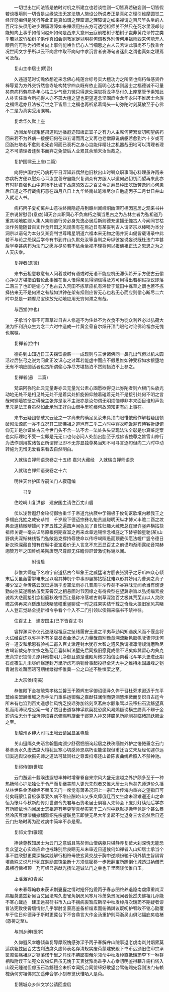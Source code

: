 <!-- { "loadSidebar": true } -->
　　一切世出世间法皆是依时对机之所建立也若谈性则一切皆真若破妄则一切皆假若谈根境则一切皆是尘缘故法无定法随人施设公所说者正是真如之理引维摩圆觉二经淫怒痴俱是梵行等此正是真如谓之理窟谓之理障谓之如来禅谓之百尺竿头坐的人百尺竿头须用进步理窟理障如来禅须用扫去方可透彻祖师关不然只在死水里浸却何能知向上事乎如僧问赵州如何是西来大意州云庭前柏树子柏树子岂非黄花翠竹之类乎若以翠竹柏树子俱作真如会则教家足以明矣何谓教外别传何用祖师西来何能开人眼目何可称为祖师关向上事何能唤作悟心人当细思之古人云若论此事尚不与教乘合况世间文字乎所以云不向言中取不向句中求沉言者丧滞句者迷此之谓也真如之理焉可及哉。

　　复山主李居士(明吾)

　　久违道范时切瞻依想近来念佛心纯莲台标号实大檀功力之所至也病朽每感贤乔梓辱爱为方外交忻然舍寺址构梵宇四众既有依止而明心达本则居士之福德诚不可量矣柰病朽劳病多年心枯血少气衰力微只得退处深岩将龙华尽付久上座掌管予素知此人朴实任重今所托得人亦不孤大檀之望也更望道念坚固庶令龙华永兴不惟居士合族之福绵远亦且法被万世之下皆居士之福也再祈紧着绳头一句弥陀时刻莫放至于心佛不二是为真实受用嘱嘱。

　　复龙华久默上座

　　近闻龙华规矩整肃道风远播遐迩知皈正宜子之有力人主席何劳絮絮叨叨望病朽回来若不为养病一接便归何在四五请而再之又再也老僧原说病躯若愈到六十岁或可回浙扫塔若不愈则老死岩阿而已衰朽之身心岂能伴精壮之机器哉田地可以清理者理之不可清理者还契书而弃之免使后人业累其余琐末汝当裁之。

　　复护国啸云上座(二篇)

　　向将护国付托乃病朽平日深知非偶然也旧秋出山时嘱众职事同心料理虽许再来亦病朽方便以慰众心耳汝宜善守自能兴复调众有方服人以道何必忉忉而望再来此亦有时非自强也山中道场不比坡下丛席须效古之百丈今之寿昌种田吃饭劳逸同心何患后日道之不行哉病朽意在四月八日上九华终南兹笔难尽尔自勉旃丙子二月廿日弁山入就老人书。

　　病朽丙子夏初离弁山意往终南隐迹舟到赣州闻崆峒幽深可栖因喜居之观来书并正宗说皆慰吾(意益)知天台众职同心不负病朽之嘱当思古之为丛林主者为弘祖道乃重其地地胜则人集人集则道行劳必身先逸必居后斯则德充道播无愧古人今闻同甘枯淡作务能随昔百丈作食开田之风规羡有在焉近日有某妄判古人谓济宗以棒喝为本分洞宗以语句为本分又某妄判世尊睹星明道六祖本来无物之偈并洞山偈皆载语录中此若不与论之恐误后学今有书到弁山久默处汝等当判之毋纵彼妄说妄说既杜法门幸甚后学幸甚病朽为法门之愿亦尽矣若不依余坐视不理将何以报佛祖正法之恩思之为之人天庆幸。

　　复禅者(念微)

　　来书云祖意教意有人问着或时有语或时无语不能应机无滞伏希开示方便古云偷心净尽方堪措泊若论此事惟在当人悟得亲见得彻信得及方可用得出若稍假拟议即落二落三了也即是偷心了也古云入荒田不拣草应机有滞皆于荒田中拣草之谓也若不拣择拈来无不是何滞之有哉如洪钟在架有扣则应皆无心也若无心而应则偷心断尽二六时中总是一颗摩尼宝珠放光动地应用无穷何滞之有哉。

　　与西堂(中也)

　　子承当个事不可草草过日古人修道不为住处不为衣食不为徒众利养必以弘荷大法为怀利济众生为念二六时中造成一片黄金骨自尔烁开顶门眼他时论佛论祖亦无愧也嘱嘱。

　　复禅者(位中)

　　德舟到山知近日工夫掬饮搬薪一一成现则与三世诸佛同一鼻孔出气但以机未圆活过后张弓之说为问此正汝识心之过耳若能虚中而应不假思惟如钟受桴如水银堕地无有不响应圆活者也古所谓偷心净尽方堪措泊不然则措泊不上参之。

　　复禅者(悬　二篇)

　　梵语阿弥陀此云无量寿亦云无量光公素心固愿欲得见此弥陀者则六根门头放光动地无处不是相见处无处不是着实处折旋俯仰触着磕着无处不是接引处何不明之言哉何铜墙铁壁之碍哉主张亦是汝不主张亦是汝勿谓无明烦恼却非本来面目谁知声色里元是法王身虽然如此承当正好向山僧手里吃棒何故须知更有向上事在。

　　来书云疑团顿破又云证之一字尚未的确足见汝未具顶门眼惟依他作解若疑团顿破彻法源底一亦不立况其二耶佛祖之道岂有二乎二六时中穿衣吃饭迎宾待客折旋俯仰无非是尔证处古云今世门头不舍一法不舍一法处头头显现法法全彰是尔真赃定案也实际理地不受一尘即是元无口也何必问人处胎出胎至于成佛皆独尊之旨雪山修行为法作则用拔诸苦正所谓修证即不无亦显独尊矣当知不可寻言逐句但向二六时中动转施为无憎无爱看来看去自然明白。

　　入就瑞白禅师语录卷之十五终
嘉兴大藏经　入就瑞白禅师语录


　　入就瑞白禅师语录卷之十六

　　明住天台护国寺嗣法门人寂蕴编

　　　　书复

　　住崆峒山复洪都　建安国主请住百丈山启

　　伏以浚哲遐舒金轮衍御协重华于帝道允执厥中孚锡极于攸甸讴歌壤内赖我王之多福庇兆姓之咸安恭惟　千岁殿下德迈宗彝名魁贵胤聪明天纵才博义丰赡二酉之坟典至道精微辩雄问下罗五性之遍圆声闻色见了自性归趣大藏教总在里许竖弄横拈抉祖师关键一毫头识尽原根何期宣室之再来龙章远锡怜念祖庭之下替睿翰星驰(某)山野病夫深惭袜线智门弘敞曷克撑持辱使命以传呼竭陬愚而顶戴伏愿法幢广竖令德日新衣珠深藏自知有在髻中至宝着价无人言念不忘丕显百丈之前谟均渐雨露纶音常赫翊赞万年之国祚媲美陶唐咫尺尊颜无任瞻仰屏营激切称谢以闻。

　　　　　　附请启

　　恭惟大师座下名喧宇宙道括古今纵象王之威猛诸方胆丧张狮子之牙爪四众心倾末后关虽轰雷掣电未足以喻其神机个中事即竖拂拈槌犹难以形其妙用为曹洞之真子接少室之单传慈云既已遍满乎虚空法雨亦几普周乎沙界矣不谷寡昧无闻承当有愧徒勤向往莫遂瞻依虽樊笼霄汉之相悬固时节因缘之有待典型在望冀宗旨以弘扬缁素投诚希大悲而接引念祖庭秋晚惟西江最称冷落嗟古刹草深独百丈极其荒芜山以人灵欣瞻古佛再来兴繇废起快睹慧幢重竖聊成一时之胜果实结千载之奇缘大振旧家风共睹人人登正觉路全提新祖令争看个个入不二门引领以俟锡来临书不禁神往。

　　住百丈上　建安国主(已下皆百丈书)

　　睿捍渊深令仪孔迩继起祖庭之坠绪履安王道之平夷草劲风知遇疾风而不偃金将火试经百炼以弥神不有多虞曷表金汤之大力量哉自别豫章溯流新邑舣帆驶骤仰沫何穷一道安和承恩有验初二甫入百丈漱莲封木犹存大智之遗风孰谓凛凛清规消磨殆尽古竭新裁宛尔宣宗之弘范且喜紏紏法堑先后同揆旧愿竟成信不诬矣仰冀留心内典克志真宗识锁情关原非他物明几净御且道是谁殿角微凉始信面南看北斗竿头更进还期石虎夜生儿未尽纤翳迷封万里所虑巧萌销骨事起投杼全凭大手之维持永固雄峰之铠胄谢言难罄面晤可期缕缕襟怀惟冀一公之口述不胜悚栗之至。

　　上大宗侯(南美)

　　恭惟殿下金枝毓秀孝格兰馨玉干腾辉忠孚御诏德泽久侔于召杜旁求遐迈于东平鹫岭亲盟展维城之赤手法门重系运御侮之嘉猷狂澜倒而更洄慧炬微而复炽自古迄今所未有也洎到百丈遥想仁风愧乏投瑶弥加铭刻烹茗曲水颙象驾以云移扫石流觞望真机而雨沛现成公案一句了然目击道存神孚默契犹恐魔风易煽疑谤横生赝真不辨于金鋀清浊无分于泾渭仰烦睿虑俯赐斡旋至于郢算入神又非臆见所能测矣临楮踊跃翘企之至。

　　复越州乡绅大司马王峨云请回显圣寺启

　　关山迢隔久失晤言翰墨南颁少舒宿悃细询起居之秩秩缅惟外护之惓惓垂念云门移章贡水久虚法席大檀犹且寒心切感师恩病朽讵能坐视但甫迁百丈未及经旬遽尔远归奚逃舆议欲振先师之道法可延同社之尊耆扫塔还山备陈衷曲统希照入不禁神驰。

　　复祁侍御(世培)

　　云门邂逅十载暌违遐想丰神时增眷眷自来宗风大盛无逾越之外护颇多至于一种热肠倾心护法独让于令严而复继美前人更光先烈者又惟大居士为尚矣先师道价久播丛林世系金汤绵绵不替虽云门一席觉有萧条况洞上一宗已大传海内重兴之望指日可待矣既蒙佳音极承厚爱久病不堪应酬崆山又多岚瘴俄迁百丈坐席未温难遵还山之命恒为怅耳今秋新刻传灯世谱令先君与石篑老居士俱纂入先师会下庶灯灯续灿后学亦有所瞻依也向闻居士志祖道有年更望真参实究于二六时中默默提撕毕竟是个甚么蓦然冷灰豆爆漆桶掀翻雅绍先宗璧联昆玉即使无尽大年复起不觉退身三舍虽然后日还云门扫塔时再为勘过病中简率不恭是宥。

　　复祁文学(骥超)

　　捧读尊教知居士为云门之意诚且笃矣但山僧病躯只堪静养复莅大刹深愧无能恐负众望之心实难应命也戒珠别后良晤无从未审近日道候何如禅者入山知居士承当个事不胜欣慰更冀深操实践解行相符毋使玄黄交战于胸中逆顺纷驰于境外情生智隔霄壤悬殊丈说尺行犹宜勉励直饶坐断十方须信密移一步掀翻宝所踢倒化城透过衲僧巴鼻横行佛祖顶　乃可绍吾宗猷光扬法道诚法门之幸也千里面谈伏惟自玉。

　　上潘藩宪(青莲)

　　辛未春辱翰教未获识荆亹亹之情时挹怀抱爰丙子春志图终养退隐南虔瘴重岚深病躯莫遣兹新吴百丈因法席久虚雀角蜗房风寒月冷萧条景况闻者怆然夫佛祖儿孙能不寒心哉适　建王远召荷书币入山不揣病衷暂应斯举中秋发棹舟次瑞筠不期疑者谬冒法宪致使霄壤情封几乎掣肘复蒙高鉴备析缁素而俯循舆议既叨护宥敢不铭心勖覆车于往日仰德泽于斯时更冀台下不吝鼎言大作金汤重护则两浙吴山俱沾福庇矣临楮(恳祷之至)。

　　与刘乡绅(振宇)

　　久仰遐风幸瞻倾盖复辱厚贶愧感弥深予丙子春解弁山院事退老虔南岚封烟雾莫适病躯兹因百丈古刹法席久虚师表名存清规实废荷蒙建安殿下书币远颁旧住印宗承筐匍匐痛祖庭之寥落诺千里之丹忱不腆鄙衷俄尔领命中秋发棹直抵瑞筠李下一咻群相和附误干法宪众议纷纭目虽无愧于天表犹豫尚乖乎人心幸叨明鉴得藉升需扫塔入山观元踵谢但虑玉石滥觞鋀金未析幸闻抚台同盟缔好敢望台驾俯赐先容则法门有赖槐荫何穷祖佛冥加遥伸合掌小刻奉览伏惟哂入是荷。

　　复赣城众乡绅文学公请回虔启

